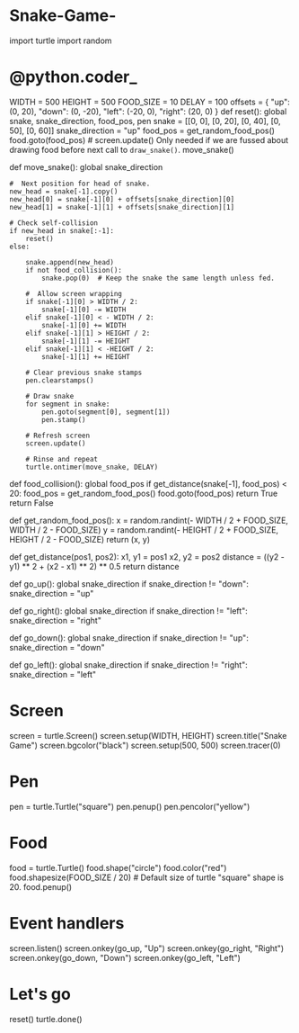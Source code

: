 # Snake-Game-
import turtle
import random

#  @python.coder_
WIDTH = 500
HEIGHT = 500
FOOD_SIZE = 10
DELAY = 100
offsets = {
    "up": (0, 20),
    "down": (0, -20),
    "left": (-20, 0),
    "right": (20, 0)
}
def reset():
    global snake, snake_direction, food_pos, pen
    snake = [[0, 0], [0, 20], [0, 40], [0, 50], [0, 60]]
    snake_direction = "up"
    food_pos = get_random_food_pos()
    food.goto(food_pos)
    # screen.update() Only needed if we are fussed about drawing food before next call to `draw_snake()`.
    move_snake()


def move_snake():
    global snake_direction

    #  Next position for head of snake.
    new_head = snake[-1].copy()
    new_head[0] = snake[-1][0] + offsets[snake_direction][0]
    new_head[1] = snake[-1][1] + offsets[snake_direction][1]

    # Check self-collision
    if new_head in snake[:-1]:
        reset()
    else:

        snake.append(new_head)
        if not food_collision():
            snake.pop(0)  # Keep the snake the same length unless fed.

        #  Allow screen wrapping
        if snake[-1][0] > WIDTH / 2:
            snake[-1][0] -= WIDTH
        elif snake[-1][0] < - WIDTH / 2:
            snake[-1][0] += WIDTH
        elif snake[-1][1] > HEIGHT / 2:
            snake[-1][1] -= HEIGHT
        elif snake[-1][1] < -HEIGHT / 2:
            snake[-1][1] += HEIGHT

        # Clear previous snake stamps
        pen.clearstamps()

        # Draw snake
        for segment in snake:
            pen.goto(segment[0], segment[1])
            pen.stamp()

        # Refresh screen
        screen.update()

        # Rinse and repeat
        turtle.ontimer(move_snake, DELAY)


def food_collision():
    global food_pos
    if get_distance(snake[-1], food_pos) < 20:
        food_pos = get_random_food_pos()
        food.goto(food_pos)
        return True
    return False


def get_random_food_pos():
    x = random.randint(- WIDTH / 2 + FOOD_SIZE, WIDTH / 2 - FOOD_SIZE)
    y = random.randint(- HEIGHT / 2 + FOOD_SIZE, HEIGHT / 2 - FOOD_SIZE)
    return (x, y)


def get_distance(pos1, pos2):
    x1, y1 = pos1
    x2, y2 = pos2
    distance = ((y2 - y1) ** 2 + (x2 - x1) ** 2) ** 0.5
    return distance


def go_up():
    global snake_direction
    if snake_direction != "down":
        snake_direction = "up"


def go_right():
    global snake_direction
    if snake_direction != "left":
        snake_direction = "right"


def go_down():
    global snake_direction
    if snake_direction != "up":
        snake_direction = "down"


def go_left():
    global snake_direction
    if snake_direction != "right":
        snake_direction = "left"


# Screen
screen = turtle.Screen()
screen.setup(WIDTH, HEIGHT)
screen.title("Snake  Game")
screen.bgcolor("black")
screen.setup(500, 500)
screen.tracer(0)

# Pen
pen = turtle.Turtle("square")
pen.penup()
pen.pencolor("yellow")

# Food
food = turtle.Turtle()
food.shape("circle")
food.color("red")
food.shapesize(FOOD_SIZE / 20)  # Default size of turtle "square" shape is 20.
food.penup()

# Event handlers
screen.listen()
screen.onkey(go_up, "Up")
screen.onkey(go_right, "Right")
screen.onkey(go_down, "Down")
screen.onkey(go_left, "Left")

# Let's go
reset()
turtle.done()


